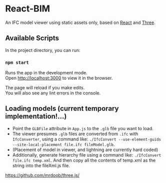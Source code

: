 # React-BIM

An IFC model viewer using static assets only, based on [React](https://github.com/facebook/create-react-app) and [Three](https://github.com/mrdoob/three.js/).

## Available Scripts

In the project directory, you can run:

### `npm start`

Runs the app in the development mode.\
Open [http://localhost:3000](http://localhost:3000) to view it in the browser.

The page will reload if you make edits.\
You will also see any lint errors in the console.

## Loading models (current temporary implementation!...)

  - Point the `GLBFile` attribute in `App.js` to the `.glb` file you want to load.
  - The viewer presumes `.glb` files are converted from `.ifc` with `IfcConverter`, using a command like: `./IfcConvert --use-element-guids --site-local-placement file.ifc fileModel.glb`.
  - (Placement of model in viewer, and lightning are currently hard coded)
  - Additionally, generate hierarchy file using a command like: `./IfcConvert file.ifc temp.xml`. And then copy all the contents of temp.xml as the string into the fileXml.js file.

  https://github.com/mrdoob/three.js/